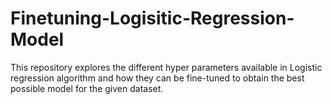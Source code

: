 # Finetuning-Logisitic-Regression-Model
This repository explores the different hyper parameters available in Logistic regression algorithm and how they can be fine-tuned to obtain the best possible model for the given dataset.
